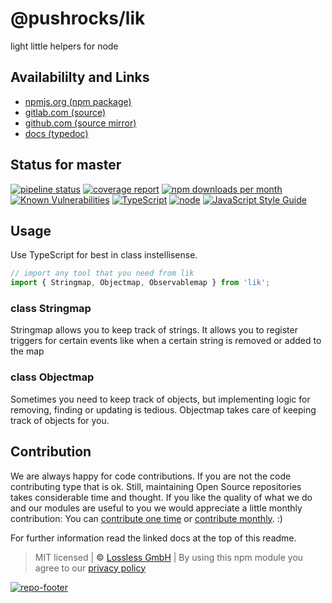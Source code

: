 # @pushrocks/lik
light little helpers for node

## Availabililty and Links
* [npmjs.org (npm package)](https://www.npmjs.com/package/@pushrocks/lik)
* [gitlab.com (source)](https://gitlab.com/pushrocks/lik)
* [github.com (source mirror)](https://github.com/pushrocks/lik)
* [docs (typedoc)](https://pushrocks.gitlab.io/lik/)

## Status for master
[![pipeline status](https://gitlab.com/pushrocks/lik/badges/master/pipeline.svg)](https://gitlab.com/pushrocks/lik/commits/master)
[![coverage report](https://gitlab.com/pushrocks/lik/badges/master/coverage.svg)](https://gitlab.com/pushrocks/lik/commits/master)
[![npm downloads per month](https://img.shields.io/npm/dm/@pushrocks/lik.svg)](https://www.npmjs.com/package/@pushrocks/lik)
[![Known Vulnerabilities](https://snyk.io/test/npm/@pushrocks/lik/badge.svg)](https://snyk.io/test/npm/@pushrocks/lik)
[![TypeScript](https://img.shields.io/badge/TypeScript->=%203.x-blue.svg)](https://nodejs.org/dist/latest-v10.x/docs/api/)
[![node](https://img.shields.io/badge/node->=%2010.x.x-blue.svg)](https://nodejs.org/dist/latest-v10.x/docs/api/)
[![JavaScript Style Guide](https://img.shields.io/badge/code%20style-prettier-ff69b4.svg)](https://prettier.io/)

## Usage

Use TypeScript for best in class instellisense.

```javascript
// import any tool that you need from lik
import { Stringmap, Objectmap, Observablemap } from 'lik';
```

### class Stringmap

Stringmap allows you to keep track of strings. It allows you to register triggers for certain events
like when a certain string is removed or added to the map

### class Objectmap

Sometimes you need to keep track of objects, but implementing logic for removing, finding or updating is tedious.
Objectmap takes care of keeping track of objects for you.

## Contribution

We are always happy for code contributions. If you are not the code contributing type that is ok. Still, maintaining Open Source repositories takes considerable time and thought. If you like the quality of what we do and our modules are useful to you we would appreciate a little monthly contribution: You can [contribute one time](https://lossless.link/contribute-onetime) or [contribute monthly](https://lossless.link/contribute). :)

For further information read the linked docs at the top of this readme.

> MIT licensed | **&copy;** [Lossless GmbH](https://lossless.gmbh)
| By using this npm module you agree to our [privacy policy](https://lossless.gmbH/privacy)

[![repo-footer](https://lossless.gitlab.io/publicrelations/repofooter.svg)](https://maintainedby.lossless.com)
